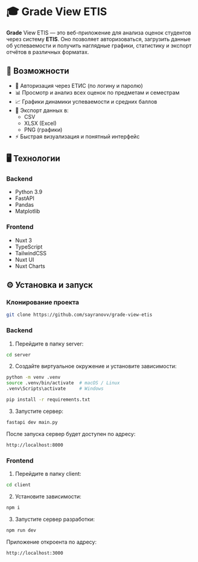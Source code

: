 # 🎓 Grade View ETIS

**Grade** View ETIS — это веб-приложение для анализа оценок студентов через систему **ETIS**.
Оно позволяет авторизоваться, загрузить данные об успеваемости и получить наглядные графики, статистику и экспорт отчётов в различных форматах.

## 🚀 Возможности

- 🔐 Авторизация через ЕТИС (по логину и паролю)
- 📊 Просмотр и анализ всех оценок по предметам и семестрам
- 📈 Графики динамики успеваемости и средних баллов
- 📁 Экспорт данных в:
    - CSV
    - XLSX (Excel)
    - PNG (графики)
- ⚡ Быстрая визуализация и понятный интерфейс

## 🖥️ Технологии

### Backend

- Python 3.9
- FastAPI
- Pandas
- Matplotlib

### Frontend

- Nuxt 3
- TypeScript
- TailwindCSS
- Nuxt UI
- Nuxt Charts

## ⚙️ Установка и запуск

### Клонирование проекта

```bash
git clone https://github.com/sayranovv/grade-view-etis
```

### Backend

1. Перейдите в папку server:

```bash
cd server
```

2. Создайте виртуальное окружение и установите зависимости:

```bash
python -m venv .venv
source .venv/bin/activate  # macOS / Linux
.venv\Scripts\activate     # Windows

pip install -r requirements.txt
```

3. Запустите сервер:

```bash
fastapi dev main.py
```

После запуска сервер будет доступен по адресу:

```bash
http://localhost:8000
```

### Frontend

1. Перейдите в папку client:

```bash
cd client
```

2. Установите зависимости:

```bash
npm i
```

3. Запустите сервер разработки:

```bash
npm run dev
```

Приложение откроента по адресу:

```bash
http://localhost:3000
```